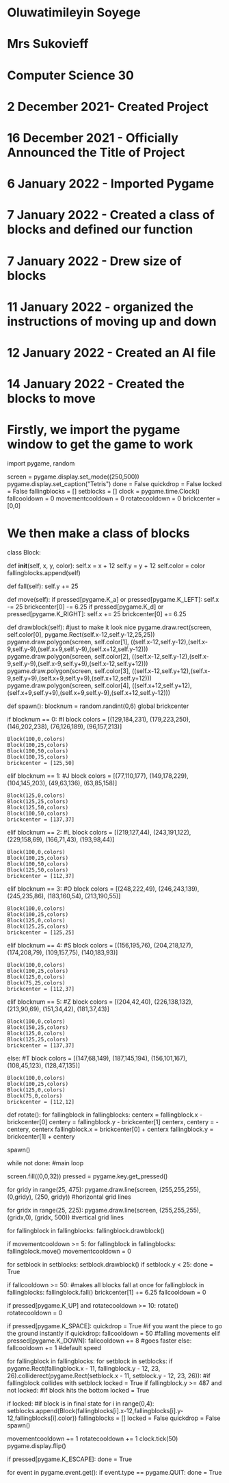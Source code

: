 # Oluwatimileyin Soyege
# Mrs Sukovieff
# Computer Science 30
# 2 December 2021- Created Project
# 16 December 2021 - Officially Announced the Title of Project
# 6 January 2022 - Imported Pygame
# 7 January 2022 - Created a class of blocks and defined our function
# 7 January 2022 - Drew size of blocks
# 11 January 2022 - organized the instructions of moving up and down
# 12 January 2022 - Created an AI file
# 14 January 2022 - Created the blocks to move




# Firstly, we import the pygame window to get the game to work
import pygame, random

screen = pygame.display.set_mode((250,500))
pygame.display.set_caption("Tetris")
done = False
quickdrop = False
locked = False
fallingblocks = []
setblocks = []
clock = pygame.time.Clock()
fallcooldown = 0
movementcooldown = 0
rotatecooldown = 0
brickcenter = [0,0]


# We then make a class of blocks
class Block:
  
  def __init__(self, x, y, color):
    self.x = x + 12
    self.y = y + 12
    self.color = color
    fallingblocks.append(self)

  def fall(self):
    self.y += 25
  
  def move(self):
    if pressed[pygame.K_a] or pressed[pygame.K_LEFT]: 
      self.x -= 25
      brickcenter[0] -= 6.25
    if pressed[pygame.K_d] or pressed[pygame.K_RIGHT]: 
      self.x += 25
      brickcenter[0] += 6.25
  
  def drawblock(self): #just to make it look nice
    pygame.draw.rect(screen, self.color[0], pygame.Rect(self.x-12,self.y-12,25,25))
    pygame.draw.polygon(screen, self.color[1], ((self.x-12,self.y-12),(self.x-9,self.y-9),(self.x+9,self.y-9),(self.x+12,self.y-12)))
    pygame.draw.polygon(screen, self.color[2], ((self.x-12,self.y-12),(self.x-9,self.y-9),(self.x-9,self.y+9),(self.x-12,self.y+12)))
    pygame.draw.polygon(screen, self.color[3], ((self.x-12,self.y+12),(self.x-9,self.y+9),(self.x+9,self.y+9),(self.x+12,self.y+12)))
    pygame.draw.polygon(screen, self.color[4], ((self.x+12,self.y+12),(self.x+9,self.y+9),(self.x+9,self.y-9),(self.x+12,self.y-12)))

def spawn():
  blocknum = random.randint(0,6)
  global brickcenter
  
  if blocknum == 0:
    #I block
    colors = [(129,184,231),
    (179,223,250),
    (146,202,238),
    (76,126,189),
    (96,157,213)]
    
    Block(100,0,colors)
    Block(100,25,colors)
    Block(100,50,colors)
    Block(100,75,colors)
    brickcenter = [125,50]
  elif blocknum == 1:
    #J block
    colors = [(77,110,177),
    (149,178,229),
    (104,145,203),
    (49,63,136),
    (63,85,158)]
    
    Block(125,0,colors)
    Block(125,25,colors)
    Block(125,50,colors)
    Block(100,50,colors)
    brickcenter = [137,37]
  elif blocknum == 2:
    #L block
    colors = [(219,127,44),
    (243,191,122),
    (229,158,69),
    (166,71,43),
    (193,98,44)]
    
    Block(100,0,colors)
    Block(100,25,colors)
    Block(100,50,colors)
    Block(125,50,colors) 
    brickcenter = [112,37] 
  elif blocknum == 3:
    #O block
    colors = [(248,222,49),
    (246,243,139),
    (245,235,86),
    (183,160,54),
    (213,190,55)]
    
    Block(100,0,colors)
    Block(100,25,colors)
    Block(125,0,colors)
    Block(125,25,colors)
    brickcenter = [125,25]
  elif blocknum == 4:
    #S block
    colors = [(156,195,76),
    (204,218,127),
    (174,208,79),
    (109,157,75),
    (140,183,93)]

    Block(100,0,colors)
    Block(100,25,colors)
    Block(125,0,colors)
    Block(75,25,colors)  
    brickcenter = [112,37]  
  elif blocknum == 5:
    #Z block
    colors = [(204,42,40),
    (226,138,132),
    (213,90,69),
    (151,34,42),
    (181,37,43)]
    
    Block(100,0,colors)
    Block(150,25,colors)
    Block(125,0,colors)
    Block(125,25,colors)
    brickcenter = [137,37] 
  else:
    #T block
    colors = [(147,68,149),
    (187,145,194),
    (156,101,167),
    (108,45,123),
    (128,47,135)]
    
    Block(100,0,colors)
    Block(100,25,colors)
    Block(125,0,colors)
    Block(75,0,colors)
    brickcenter = [112,12] 

def rotate():
  for fallingblock in fallingblocks:
    centerx = fallingblock.x - brickcenter[0]
    centery = fallingblock.y - brickcenter[1]
    centerx, centery = -centery, centerx
    fallingblock.x = brickcenter[0] + centerx
    fallingblock.y = brickcenter[1] + centery

spawn()

while not done: #main loop

  screen.fill((0,0,32))
  pressed = pygame.key.get_pressed()
  
  for gridy in range(25, 475):
    pygame.draw.line(screen, (255,255,255), (0,gridy), (250, gridy)) #horizontal grid lines
  
  for gridx in range(25, 225):
    pygame.draw.line(screen, (255,255,255), (gridx,0), (gridx, 500)) #vertical grid lines
  
  for fallingblock in fallingblocks:
    fallingblock.drawblock()

  if movementcooldown >= 5: 
    for fallingblock in fallingblocks: fallingblock.move()
    movementcooldown = 0

  for setblock in setblocks:
    setblock.drawblock()
    if setblock.y < 25: done = True 
 
  if fallcooldown >= 50: #makes all blocks fall at once
    for fallingblock in fallingblocks:
      fallingblock.fall()
      brickcenter[1] += 6.25
    fallcooldown = 0

  if pressed[pygame.K_UP] and rotatecooldown >= 10: 
    rotate()
    rotatecooldown = 0
  
  if pressed[pygame.K_SPACE]: quickdrop = True #if you want the piece to go the ground instantly
  if quickdrop: fallcooldown = 50 #falling movements
  elif pressed[pygame.K_DOWN]: fallcooldown += 8 #goes faster
  else: fallcooldown += 1 #default speed

  for fallingblock in fallingblocks:
    for setblock in setblocks:
      if pygame.Rect(fallingblock.x - 11, fallingblock.y - 12, 23, 26).colliderect(pygame.Rect(setblock.x - 11, setblock.y - 12, 23, 26)): #if fallingblock collides with setblock
        locked = True
    if fallingblock.y >= 487 and not locked: #if block hits the bottom
      locked = True
  
  if locked: #if block is in final state
    for i in range(0,4): setblocks.append(Block(fallingblocks[i].x-12,fallingblocks[i].y-12,fallingblocks[i].color))
    fallingblocks = []
    locked = False
    quickdrop = False
    spawn()

  movementcooldown += 1
  rotatecooldown += 1
  clock.tick(50)
  pygame.display.flip()
  
  if pressed[pygame.K_ESCAPE]: done = True

  for event in pygame.event.get():
	  if event.type == pygame.QUIT:
		  done = True
